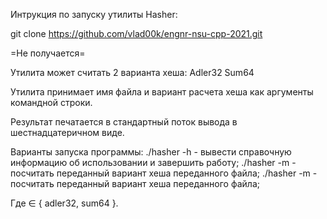 Интрукция по запуску утилиты Hasher:

git clone https://github.com/vlad00k/engnr-nsu-cpp-2021.git

=Не получается=

Утилита может считать 2 варианта хеша:
Adler32
Sum64

Утилита принимает имя файла и вариант расчета хеша как аргументы командной строки.

Результат печатается в стандартный поток вывода в шестнадцатеричном виде.

Варианты запуска программы:
./hasher -h - вывести справочную информацию об использовании и завершить работу;
./hasher <filename> -m <mode> - посчитать переданный вариант хеша переданного файла;
./hasher -m <mode> <filename> - посчитать переданный вариант хеша переданного файла;

Где <mode> ∈ { adler32, sum64 }.

